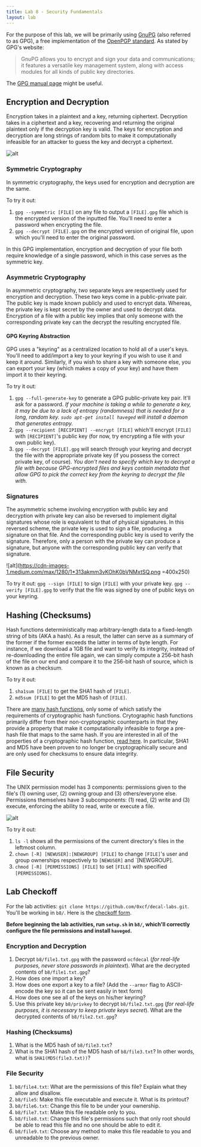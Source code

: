 ```yaml
---
title: Lab 8 - Security Fundamentals
layout: lab
---
```


For the purpose of this lab, we will be primarily using [GnuPG](https://gnupg.org) (also referred to as GPG), a free implementation of the [OpenPGP standard](https://openpgp.org/). As stated by GPG's website:
>GnuPG allows you to encrypt and sign your data and communications; it features a versatile key management system, along with access modules for all kinds of public key directories.

The [GPG manual page](https://www.gnupg.org/gph/de/manual/r1023.html) might be useful.

## Encryption and Decryption
Encryption takes in a plaintext and a key, returning ciphertext. Decryption takes in a ciphertext and a key, recovering and returning the original plaintext only if the decryption key is valid. The keys for encryption and decryption are long strings of random bits to make it computationally infeasible for an attacker to guess the key and decrypt a ciphertext.

![alt](https://docs.oracle.com/cd/E19424-01/820-4811/images/scrypt.gif)

### Symmetric Cryptography
In symmetric cryptography, the keys used for encryption and decryption are the same. 

To try it out: 
1. `gpg --symmetric [FILE]` on any file to output a `[FILE].gpg` file which is the encrypted version of the inputted file. You'll need to enter a password when encrypting the file.
2. `gpg --decrypt [FILE].gpg` on the encrypted version of original file, upon which you'll need to enter the original password.

In this GPG implementation, encryption and decryption of your file both require knowledge of a single password, which in this case serves as the symmetric key. 

### Asymmetric Cryptography
In asymmetric cryptography, two separate keys are respectively used for encryption and decryption. These two keys come in a public-private pair. The public key is made known publicly and used to encrypt data. Whereas, the private key is kept secret by the owner and used to decrypt data. Encryption of a file with a public key implies that only someone with the corresponding private key can the decrypt the resulting encrypted file.

#### GPG Keyring Abstraction
GPG uses a "keyring" as a centralized location to hold all of a user's keys. You'll need to add/import a key to your keyring if you wish to use it and keep it around. Similarly, if you wish to share a key with someone else, you can export your key (which makes a copy of your key) and have them import it to their keyring. 

To try it out:
1. `gpg --full-generate-key` to generate a GPG public-private key pair. It'll ask for a password.
*If your machine is taking a while to generate a key, it may be due to a lack of entropy (randomness) that is needed for a long, random key. `sudo apt-get install haveged` will install a daemon that generates entropy.*
2. `gpg --recipient [RECIPIENT] --encrypt [FILE]` which'll encrypt `[FILE]` with `[RECIPIENT]`'s public key (for now, try encrypting a file with your own public key). 
3. `gpg --decrypt [FILE].gpg` will search through your keyring and decrypt the file with the appropriate private key (if you possess the correct private key, of course). 
*You don't need to specify which key to decrypt a file with because GPG-encrypted files and keys contain metadata that allow GPG to pick the correct key from the keyring to decrypt the file with.*

### Signatures
The asymmetric scheme involving encryption with public key and decryption with private key can also be reversed to implement digital signatures whose role is equivalent to that of physical signatures. In this reversed scheme, the private key is used to sign a file, producing a signature on that file. And the corresponding public key is used to verify the signature. Therefore, only a person with the private key can produce a signature, but anyone with the corresponding public key can verify that signature.

![alt](https://cdn-images-1.medium.com/max/1280/1*313akmm3vKOhK0bVNMxtSQ.png =400x250)

To try it out:
`gpg --sign [FILE]` to sign `[FILE]` with your private key. `gpg --verify [FILE].gpg` to verify that the file was signed by one of public keys on your keyring. 

## Hashing (Checksums)
Hash functions deterministically map arbitrary-length data to a fixed-length string of bits (AKA a hash). As a result, the latter can serve as a summary of the former if the former exceeds the latter in terms of byte length. For instance, if we download a 1GB file and want to verify its integrity, instead of re-downloading the entire file again, we can simply compute a 256-bit hash of the file on our end and compare it to the 256-bit hash of source, which is known as a checksum.

To try it out:
1. `sha1sum [FILE]` to get the SHA1 hash of `[FILE]`.
2. `md5sum [FILE]` to get the MD5 hash of `[FILE]`.

There are [many hash functions](https://en.wikipedia.org/wiki/List_of_hash_functions), only some of which satisfy the requirements of cryptographic hash functions. Crytographic hash functions primarily differ from their non-cryptographic counterparts in that they provide a property that make it computationally infeasible to forge a pre-hash file that maps to the same hash. If you are interested in all of the properties of a cryptographic hash function, [read here](https://en.wikipedia.org/wiki/Cryptographic_hash_function). In particular, SHA1 and MD5 have been proven to no longer be cryptographically secure and are only used for checksums to ensure data integrity.


## File Security
The UNIX permission model has 3 components: permissions given to the file's (1) owning user, (2) owning group and (3) others/everyone else. Permissions themselves have 3 subcomponents: (1) read, (2) write and (3) execute, enforcing the ability to read, write or execute a file.

![alt](https://www.comentum.com/images/permissions.jpg)

To try it out:
1. `ls -l` shows all the permissions of the current directory's files in the leftmost column.
2. `chown [-R] [NEWUSER]:[NEWGROUP] [FILE]` to change `[FILE]`'s  user and group ownerships respectively to `[NEWUSER]` and `[NEWGROUP].
3. `chmod [-R] [PERMISSIONS] [FILE]` to set `[FILE]` with specified `[PERMISSIONS]`.

## Lab Checkoff
For the lab activities: `git clone https://github.com/0xcf/decal-labs.git`. You'll be working in `b8/`. Here is the [checkoff form](https://docs.google.com/forms/d/e/1FAIpQLSdMDLNgyiIlXPz-DMig56Z10OAj0DU6nQOt5Ase4Y8dxoLPtw/viewform).

**Before beginning the lab activities, run `setup.sh` in `b8/`, which'll correctly configure the file permissions and install `haveged`.**

### Encryption and Decryption
1. Decrypt `b8/file1.txt.gpg` with the password `ocfdecal` (*for real-life purposes, never store passwords in plaintext*). What are the decrypted contents of `b8/file1.txt.gpg`?
2. How does one import a key?
3. How does one export a key to a file? (Add the `--armor` flag to ASCII-encode the key so it can be sent easily in text form)
4. How does one see all of the keys on his/her keyring?
5. Use this private key `b8/privkey` to decrypt `b8/file2.txt.gpg` (*for real-life purposes, it is necessary to keep private keys secret*). What are the decrypted contents of `b8/file2.txt.gpg`?

### Hashing (Checksums)
1. What is the MD5 hash of `b8/file3.txt`?
2. What is the SHA1 hash of the MD5 hash of `b8/file3.txt`? In other words, what is `SHA1(MD5(file3.txt))`?

### File Security
1. `b8/file4.txt`: What are the permissions of this file? Explain what they allow and disallow.
2. `b8/file5`: Make this file executable and execute it. What is its printout?
3. `b8/file6.txt`: Change this file to be under your ownership.
4. `b8/file7.txt`: Make this file readable only to you. 
5. `b8/file8.txt`: Change this file's permissions such that only root should be able to read this file and no one should be able to edit it.
6. `b8/file9.txt`: Choose any method to make this file readable to you and unreadable to the previous owner.
